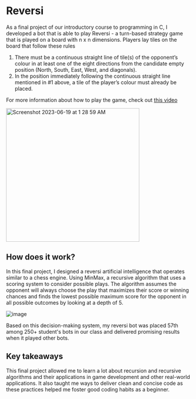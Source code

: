 # Reversi

As a final project of our introductory course to programming in C, I developed a bot that is able to play Reversi - a turn-based strategy game that is played on a board with n x n dimensions. Players lay tiles on the board that follow these rules 

1) There must be a continuous straight line of tile(s) of the opponent’s colour in at least one of the eight directions from the candidate empty position (North, South, East, West, and diagonals).
2) In the position immediately following the continuous straight line mentioned in #1 above, a tile of the player’s colour must already be placed.

For more information about how to play the game, check out [this video](https://www.google.com/search?q=hwo+to+play+reversi&sxsrf=APwXEdcJAQjcz3FnvAUCg_lNzo3bspBTxA%3A1687151904007&source=hp&ei=H-WPZPyeO46pptQP8cSpuA4&iflsig=AOEireoAAAAAZI_zMNmmERKlqUMNMIREFAt0_6v6bk6f&ved=0ahUKEwi8qqzPys7_AhWOlIkEHXFiCucQ4dUDCAs&uact=5&oq=hwo+to+play+reversi&gs_lcp=Cgdnd3Mtd2l6EAMyBwgAEIAEEAoyBwgAEIAEEAoyBwgAEIAEEAoyBwgAEIAEEAoyBwgAEIAEEAoyBwgAEIAEEAoyBwgAEIAEEAoyBwgAEIAEEAoyBwgAEIAEEAoyBggAEBYQHlAAWABglAVoAHAAeACAAT2IAT2SAQExmAEAoAECoAEB&sclient=gws-wiz#kpvalbx=_IeWPZI29ELGfptQPvs6OoAo_43)

<img width="363" alt="Screenshot 2023-06-19 at 1 28 59 AM" src="https://github.com/ambroseling/Reversi/assets/93873940/88e618c6-15d7-4c59-bd60-62a2a72eac99">


## How does it work?
In this final project, I designed a reversi artificial intelligence that operates similar to a chess engine. Using MinMax, a recursive algorithm that uses a scoring system to consider possible plays. The algorithm assumes the opponent will always choose the play that maximizes their score or winning chances and finds the lowest possible maximum score for the opponent in all possible outcomes by looking at a depth of 5. 


![image](https://github.com/ambroseling/Reversi/assets/93873940/a1e98f0a-daee-4c08-99cf-64783f1043ff)


Based on this decision-making system, my reversi bot was placed 57th among 250+ student's bots in our class and delivered promising results when it played other bots. 

## Key takeaways
This final project allowed me to learn a lot about recursion and recursive algorithms and their applications in game development and other real-world applications. It also taught me ways to deliver clean and concise code as these practices helped me foster good coding habits as a beginner.
